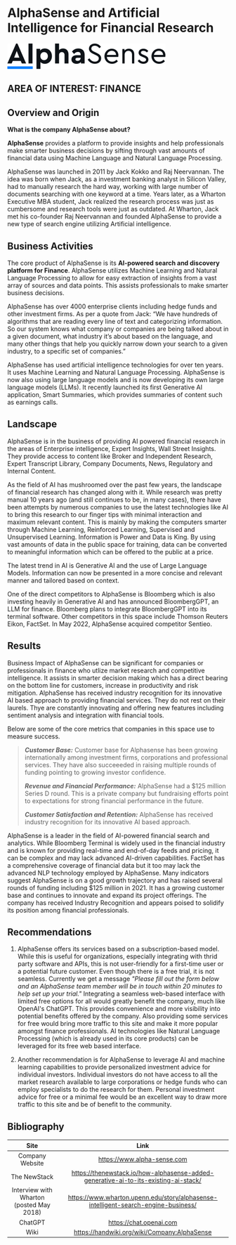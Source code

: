 # AlphaSense and Artificial Intelligence for Financial Research


[![AlphaSense](./AlphaSense_Logo.svg)](https://www.alpha-sense.com)

## AREA OF INTEREST:  FINANCE


## Overview and Origin

**What is the company AlphaSense about?**

**AlphaSense** provides a platform to provide insights and help professionals make smarter business decisions by sifting through vast amounts of financial data using Machine Language and Natural Language Processing.

AlphaSense was launched in 2011 by Jack Kokko and Raj Neervannan. The idea was  born when Jack, as a investment banking analyst in Silicon Valley, had to manually research the hard way, working with large number of documents searching with one keyword at a time. Years later, as a Wharton Executive MBA student, Jack realized the research process was just as cumbersome and research tools were just as outdated. At Wharton, Jack met his co-founder Raj Neervannan and founded AlphaSense to provide a new type of search engine utilizing Artificial intelligence.

## Business Activities

The core product of AlphaSense is its **AI-powered search and discovery platform for Finance**. AlphaSense utilizes Machine Learning and Natural Language Processing to allow for easy extraction of insights from a vast array of sources and data points. This assists professionals to make smarter business decisions. 

AlphaSense has over 4000 enterprise clients including hedge funds and other investment firms.  As per a quote from Jack: “We have hundreds of algorithms that are reading every line of text and categorizing information. So our system knows what company or companies are being talked about in a given document, what industry it’s about based on the language, and many other things that help you quickly narrow down your search to a given industry, to a specific set of companies.”

AlphaSense has used artificial intelligence technologies for over ten years. It uses Machine Learning and Natural Language Processing. AlphaSense is now also using large language models and is now developing its own large language models (LLMs). It recently launched its first Generative AI application, Smart Summaries, which provides summaries of content such as earnings calls.


## Landscape

AlphaSense is in the business of providing AI powered financial research in the areas of Enterprise intelligence, Expert Insights, Wall Street Insights.  They provide access to content like Broker and Independent Research, Expert Transcript Library, Company Documents, News, Regulatory and Internal Content.

As the field of AI has mushroomed over the past few years, the landscape of financial research has changed along with it. While research was pretty manual 10 years ago (and still continues to be, in many cases), there have been attempts by numerous companies to use the latest technologies like AI to bring this research to our finger tips with minimal interaction and maximum relevant content. This is mainly by making the computers smarter through Machine Learning, Reinforced Learning, Supervised and Unsupervised Learning. Information is Power and Data is King. By using vast amounts of data in the public space for training, data can be converted to meaningful information which can be offered to the public at a price. 

The latest trend in AI is Generative AI and the use of Large Language Models. Information can now be presented in a more concise and relevant manner and tailored based on context.

One of the direct competitors to AlphaSense is Bloomberg which is also investing heavily in Generative AI and has announced BloombergGPT, an LLM for finance. Bloomberg plans to integrate BloombergGPT into its terminal software. Other competitors in this space include Thomson Reuters Eikon, FactSet. In May 2022, AlphaSense acquired competitor Sentieo.


## Results

Business Impact of AlphaSense can be significant for companies or professionals in finance who utlize market research and competitive intelligence. It assists in smarter decision making which has a direct bearing on the bottom line for customers, increase in productivity and risk mitigation. AlphaSense has received industry recognition for its innovative AI based approach to providing financial services. They do not rest on their laurels. Thye are constantly innovating and offering new features including sentiment analysis and integration with financial tools.  


Below are some of the core metrics that companies in this space use to measure success.

>***Customer Base:*** Customer base for Alphasense has been growing internationally among investment firms, corporations and professional services. They have also succeeeded in raising multiple rounds of funding pointing to growing investor confidence.
>
>***Revenue and Financial Performance:*** AlphaSense had a $125 million Series D round. This is a private company but fundraising efforts point to expectations for strong financial performance in the future.
>
>***Customer Satisfaction and Retention:*** AlphaSense has received industry recognition for its innovative AI based approach.
>

AlphaSense is a leader in the field of AI-powered financial search and analytics. While Bloomberg Terminal is widely used in the financial industry and is known for providing real-time and end-of-day feeds and pricing, it can be complex and may lack advanced AI-driven capabilities. FactSet has a comprehensive coverage of financial data but it too may lack the advanced NLP technology employed by AlphaSense. Many indicators suggest AlphaSense is on a good growth trajectory and has raised several rounds of funding including $125 million in 2021. It has a growing customer base and continues to innovate and expand its project offerings. The company has received Industry Recognition and appears poised to solidify its position among financial professionals.


## Recommendations

1. AlphaSense offers its services based on a subscription-based model. While this is useful for organizations, especially integrating with thrid party software and APIs, this is not user-friendly for a first-time  user or a potential future customer. Even though there is a free trial, it is not seamless. Currently we get a message *"Please fill out the form below and an AlphaSense team member will be in touch within 20 minutes to help set up your trial."* Integrating a seamless web-based interface with limited free options for all would greatly benefit the company, much like OpenAI's ChatGPT. This provides convenience and more visibility into potential benefits offered by the company. Also providing some services for free would bring more traffic to this site and make it more popular amongst finance professionals. AI technologies like Natural Language Processing (which is already used in its core products) can be leveraged for its free web based interface.

2.  Another recommendation is for AlphaSense to leverage AI and machine learning capabilities to provide personalized investment advice for individual investors. Individual investors do not have access to all the market research available to large corporations or hedge funds who can employ specialists to do the research for them. Personal investment advice for free or a minimal fee would be an excellent way to draw more traffic to this site and be of benefit to the community.


## Bibliography

| Site     | Link     |
|:---------:|:---------:|
| Company Website | https://www.alpha-sense.com |
| The NewStack  | https://thenewstack.io/how-alphasense-added-generative-ai-to-its-existing-ai-stack/  |
| Interview with Wharton (posted May 2018) | https://www.wharton.upenn.edu/story/alphasense-intelligent-search-engine-business/ |
| ChatGPT | https://chat.openai.com |
| Wiki | https://handwiki.org/wiki/Company:AlphaSense |




